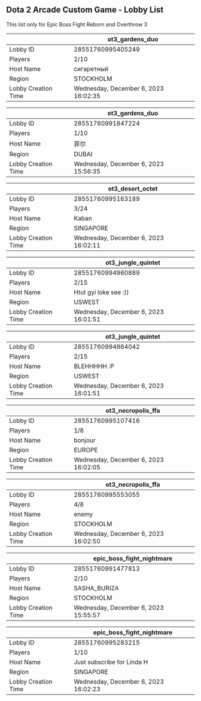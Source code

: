 ## Dota 2 Arcade Custom Game - Lobby List

This list only for Epic Boss Fight Reborn and Overthrow 3

|  | ot3_gardens_duo |
| ------ | ------ |
| Lobby ID | 28551760995405249 |
| Players | 2/10 |
| Host Name | сигаретный |
| Region | STOCKHOLM |
| Lobby Creation Time | Wednesday, December 6, 2023 16:02:35 |


|  | ot3_gardens_duo |
| ------ | ------ |
| Lobby ID | 28551760991847224 |
| Players | 1/10 |
| Host Name | 菲尔 |
| Region | DUBAI |
| Lobby Creation Time | Wednesday, December 6, 2023 15:56:35 |


|  | ot3_desert_octet |
| ------ | ------ |
| Lobby ID | 28551760995163189 |
| Players | 3/24 |
| Host Name | Kaban |
| Region | SINGAPORE |
| Lobby Creation Time | Wednesday, December 6, 2023 16:02:11 |


|  | ot3_jungle_quintet |
| ------ | ------ |
| Lobby ID | 28551760994960889 |
| Players | 2/15 |
| Host Name | Htut gyi loke see :)) |
| Region | USWEST |
| Lobby Creation Time | Wednesday, December 6, 2023 16:01:51 |


|  | ot3_jungle_quintet |
| ------ | ------ |
| Lobby ID | 28551760994964042 |
| Players | 2/15 |
| Host Name | BLEHHHHH :P |
| Region | USWEST |
| Lobby Creation Time | Wednesday, December 6, 2023 16:01:51 |


|  | ot3_necropolis_ffa |
| ------ | ------ |
| Lobby ID | 28551760995107416 |
| Players | 1/8 |
| Host Name | bonjour |
| Region | EUROPE |
| Lobby Creation Time | Wednesday, December 6, 2023 16:02:05 |


|  | ot3_necropolis_ffa |
| ------ | ------ |
| Lobby ID | 28551760995553055 |
| Players | 4/8 |
| Host Name | enemy |
| Region | STOCKHOLM |
| Lobby Creation Time | Wednesday, December 6, 2023 16:02:50 |


|  | epic_boss_fight_nightmare |
| ------ | ------ |
| Lobby ID | 28551760991477813 |
| Players | 2/10 |
| Host Name | SASHA_BURIZA |
| Region | STOCKHOLM |
| Lobby Creation Time | Wednesday, December 6, 2023 15:55:57 |


|  | epic_boss_fight_nightmare |
| ------ | ------ |
| Lobby ID | 28551760995283215 |
| Players | 1/10 |
| Host Name | Just subscribe for Linda H |
| Region | SINGAPORE |
| Lobby Creation Time | Wednesday, December 6, 2023 16:02:23 |


